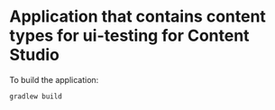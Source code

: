 # Application that contains content types for ui-testing for Content Studio

To build the application:

```bash
gradlew build
```


